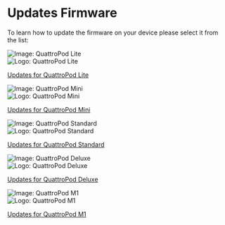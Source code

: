 # Updates Firmware

To learn how to update the firmware on your device please select it from the list:

<div class="md-showcase">
	<img src="/assets/img/quattropod.lite.png" alt="Image: QuattroPod Lite"></a>
	<div>
		<img src="/assets/img/quattropod-lite.black.logo.png" alt="Logo: QuattroPod Lite">
		<p><a href="/lite/firmware-upgrade">Updates for QuattroPod Lite</a></p>
	</div>
</div>
<div class="md-showcase">
	<img src="/assets/img/quattropod.mini.png" alt="Image: QuattroPod Mini">
	<div>
		<img src="/assets/img/quattropod-mini.black.logo.png" alt="Logo: QuattroPod Mini">
		<p><a href="/mini/firmware-upgrade">Updates for QuattroPod Mini</a></p>
	</div>
</div>
<div class="md-showcase">
	<img src="/assets/img/quattropod.standard.png" alt="Image: QuattroPod Standard">
	<div>
		<img src="/assets/img/quattropod-standard.black.logo.png" alt="Logo: QuattroPod Standard">
		<p><a href="/standard/firmware-upgrade">Updates for QuattroPod Standard</a></p>
	</div>
</div>
<div class="md-showcase">
	<img src="/assets/img/quattropod.euluxe.png" alt="Image: QuattroPod Deluxe">
	<div>
		<img src="/assets/img/quattropod-deluxe.black.logo.png" alt="Logo: QuattroPod Deluxe">
		<p><a href="/deluxe/firmware-upgrade">Updates for QuattroPod Deluxe</a></p>
	</div>
</div><div class="md-showcase">
	<img src="/assets/img/quattropod.m1.png" alt="Image: QuattroPod M1">
	<div>
		<img src="/assets/img/quattropod-m1.black.logo.png" alt="Logo: QuattroPod M1">
		<p><a href="/m1/firmware-upgrade">Updates for QuattroPod M1</a></p>
	</div>
</div>